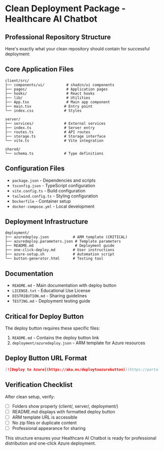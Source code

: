 # Clean Deployment Package - Healthcare AI Chatbot

## Professional Repository Structure

Here's exactly what your clean repository should contain for successful deployment:

## Core Application Files
```
client/src/
├── components/ui/          # shadcn/ui components
├── pages/                  # Application pages
├── hooks/                  # React hooks
├── lib/                    # Utilities
├── App.tsx                 # Main app component
├── main.tsx               # Entry point
└── index.css              # Styles

server/
├── services/              # External services
├── index.ts               # Server entry
├── routes.ts              # API routes
├── storage.ts             # Storage interface
└── vite.ts                # Vite integration

shared/
└── schema.ts              # Type definitions
```

## Configuration Files
- `package.json` - Dependencies and scripts
- `tsconfig.json` - TypeScript configuration  
- `vite.config.ts` - Build configuration
- `tailwind.config.ts` - Styling configuration
- `Dockerfile` - Container setup
- `docker-compose.yml` - Local development

## Deployment Infrastructure
```
deployment/
├── azuredeploy.json           # ARM template (CRITICAL)
├── azuredeploy.parameters.json # Template parameters
├── README.md                   # Deployment guide
├── one-click-deploy.md        # User instructions
├── azure-setup.sh             # Automation script
└── button-generator.html      # Testing tool
```

## Documentation
- `README.md` - Main documentation with deploy button
- `LICENSE.txt` - Educational Use License
- `DISTRIBUTION.md` - Sharing guidelines
- `TESTING.md` - Deployment testing guide

## Critical for Deploy Button

The deploy button requires these specific files:
1. `README.md` - Contains the deploy button link
2. `deployment/azuredeploy.json` - ARM template for Azure resources

## Deploy Button URL Format
```markdown
[![Deploy to Azure](https://aka.ms/deploytoazurebutton)](https://portal.azure.com/#create/Microsoft.Template/uri/https%3A%2F%2Fraw.githubusercontent.com%2FYOUR-USERNAME%2FHEALTHCARE-AI-CHATBOT%2Fmain%2Fdeployment%2Fazuredeploy.json)
```

## Verification Checklist

After clean setup, verify:
- [ ] Folders show properly (client/, server/, deployment/)
- [ ] README.md displays with formatted deploy button
- [ ] ARM template URL is accessible
- [ ] No zip files or duplicate content
- [ ] Professional appearance for sharing

This structure ensures your Healthcare AI Chatbot is ready for professional distribution and one-click Azure deployment.